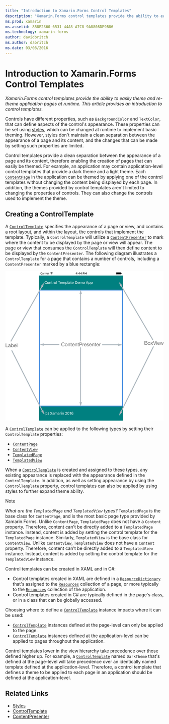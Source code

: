 ```yaml
---
title: "Introduction to Xamarin.Forms Control Templates"
description: "Xamarin.Forms control templates provide the ability to easily theme and re-theme application pages at runtime. This article provides an introduction to control templates."
ms.prod: xamarin
ms.assetid: 8B8E2360-6531-44A3-A7C8-9A8808DE9B86
ms.technology: xamarin-forms
author: davidbritch
ms.author: dabritch
ms.date: 03/08/2016
---
```


# Introduction to Xamarin.Forms Control Templates

_Xamarin.Forms control templates provide the ability to easily theme and re-theme application pages at runtime. This article provides an introduction to control templates._

Controls have different properties, such as `BackgroundColor` and `TextColor`, that can define aspects of the control's appearance. These properties can be set using [styles](~/xamarin-forms/user-interface/styles/index.md), which can be changed at runtime to implement basic theming. However, styles don't maintain a clean separation between the appearance of a page and its content, and the changes that can be made by setting such properties are limited.

Control templates provide a clean separation between the appearance of a page and its content, therefore enabling the creation of pages that can easily be themed. For example, an application may contain application-level control templates that provide a dark theme and a light theme. Each [`ContentPage`](https://developer.xamarin.com/api/type/Xamarin.Forms.ContentPage/) in the application can be themed by applying one of the control templates without changing the content being displayed by each page. In addition, the themes provided by control templates aren't limited to changing the properties of controls. They can also change the controls used to implement the theme.

## Creating a ControlTemplate

A [`ControlTemplate`](https://developer.xamarin.com/api/type/Xamarin.Forms.ControlTemplate/) specifies the appearance of a page or view, and contains a root layout, and within the layout, the controls that implement the template. Typically, a `ControlTemplate` will utilize a [`ContentPresenter`](https://developer.xamarin.com/api/type/Xamarin.Forms.ContentPresenter/) to mark where the content to be displayed by the page or view will appear. The page or view that consumes the `ControlTemplate` will then define content to be displayed by the `ContentPresenter`. The following diagram illustrates a `ControlTemplate` for a page that contains a number of controls, including a `ContentPresenter` marked by a blue rectangle:

![](introduction-images/control-template.png "Control Template for a Page")

A [`ControlTemplate`](https://developer.xamarin.com/api/type/Xamarin.Forms.ControlTemplate/) can be applied to the following types by setting their `ControlTemplate` properties:

- [`ContentPage`](https://developer.xamarin.com/api/type/Xamarin.Forms.ContentPage/)
- [`ContentView`](https://developer.xamarin.com/api/type/Xamarin.Forms.ContentView/)
- [`TemplatedPage`](https://developer.xamarin.com/api/type/Xamarin.Forms.TemplatedPage/)
- [`TemplatedView`](https://developer.xamarin.com/api/type/Xamarin.Forms.TemplatedView/)

When a [`ControlTemplate`](https://developer.xamarin.com/api/type/Xamarin.Forms.ControlTemplate/) is created and assigned to these types, any existing appearance is replaced with the appearance defined in the `ControlTemplate`. In addition, as well as setting appearance by using the `ControlTemplate` property, control templates can also be applied by using styles to further expand theme ability.

> [!NOTE]
>  *What are the `TemplatedPage` and `TemplatedView` types?* `TemplatedPage` is the base class for `ContentPage`, and is the most basic page type provided by Xamarin.Forms. Unlike `ContentPage`, `TemplatedPage` does not have a `Content` property. Therefore, content can't be directly added to a `TemplatedPage` instance. Instead, content is added by setting the control template for the `TemplatedPage` instance. Similarly, `TemplatedView` is the base class for `ContentView`. Unlike `ContentView`, `TemplatedView` does not have a `Content` property. Therefore, content can't be directly added to a `TemplatedView` instance. Instead, content is added by setting the control template for the `TemplatedView` instance.

Control templates can be created in XAML and in C#:

- Control templates created in XAML are defined in a [`ResourceDictionary`](https://developer.xamarin.com/api/type/Xamarin.Forms.ResourceDictionary/) that's assigned to the [`Resources`](https://developer.xamarin.com/api/property/Xamarin.Forms.VisualElement.Resources/) collection of a page, or more typically to the [`Resources`](https://developer.xamarin.com/api/property/Xamarin.Forms.Application.Resources/) collection of the application.
- Control templates created in C# are typically defined in the page's class, or in a class that can be globally accessed.

Choosing where to define a [`ControlTemplate`](https://developer.xamarin.com/api/type/Xamarin.Forms.ControlTemplate/) instance impacts where it can be used:

- [`ControlTemplate`](https://developer.xamarin.com/api/type/Xamarin.Forms.ControlTemplate/) instances defined at the page-level can only be applied to the page.
- [`ControlTemplate`](https://developer.xamarin.com/api/type/Xamarin.Forms.ControlTemplate/) instances defined at the application-level can be applied to pages throughout the application.

Control templates lower in the view hierarchy take precedence over those defined higher up. For example, a [`ControlTemplate`](https://developer.xamarin.com/api/type/Xamarin.Forms.ControlTemplate/) named `DarkTheme` that's defined at the page-level will take precedence over an identically named template defined at the application-level. Therefore, a control template that defines a theme to be applied to each page in an application should be defined at the application-level.


## Related Links

- [Styles](~/xamarin-forms/user-interface/styles/index.md)
- [ControlTemplate](https://developer.xamarin.com/api/type/Xamarin.Forms.ControlTemplate/)
- [ContentPresenter](https://developer.xamarin.com/api/type/Xamarin.Forms.ContentPresenter/)
